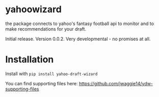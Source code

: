 # yahoowizard
the package connects to yahoo's fantasy football api to monitor and to make recommendations for your draft.

Initial release. Version 0.0.2. Very developmental - no promises at all.

# Installation
Install with ```pip install yahoo-draft-wizard```

You can find supporting files here: https://github.com/jwaggie14/ydw-supporting-files
